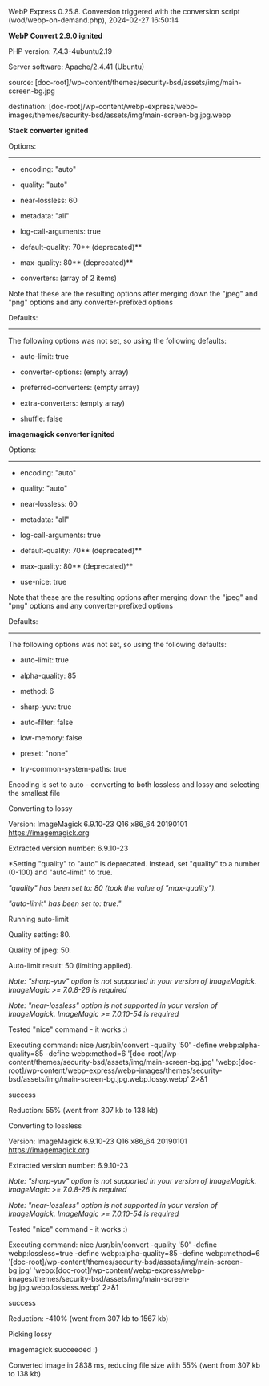 WebP Express 0.25.8. Conversion triggered with the conversion script (wod/webp-on-demand.php), 2024-02-27 16:50:14

**WebP Convert 2.9.0 ignited** 
PHP version: 7.4.3-4ubuntu2.19
Server software: Apache/2.4.41 (Ubuntu)

source: [doc-root]/wp-content/themes/security-bsd/assets/img/main-screen-bg.jpg
destination: [doc-root]/wp-content/webp-express/webp-images/themes/security-bsd/assets/img/main-screen-bg.jpg.webp

**Stack converter ignited** 

Options:
------------
- encoding: "auto"
- quality: "auto"
- near-lossless: 60
- metadata: "all"
- log-call-arguments: true
- default-quality: 70** (deprecated)** 
- max-quality: 80** (deprecated)** 
- converters: (array of 2 items)

Note that these are the resulting options after merging down the "jpeg" and "png" options and any converter-prefixed options

Defaults:
------------
The following options was not set, so using the following defaults:
- auto-limit: true
- converter-options: (empty array)
- preferred-converters: (empty array)
- extra-converters: (empty array)
- shuffle: false


**imagemagick converter ignited** 

Options:
------------
- encoding: "auto"
- quality: "auto"
- near-lossless: 60
- metadata: "all"
- log-call-arguments: true
- default-quality: 70** (deprecated)** 
- max-quality: 80** (deprecated)** 
- use-nice: true

Note that these are the resulting options after merging down the "jpeg" and "png" options and any converter-prefixed options

Defaults:
------------
The following options was not set, so using the following defaults:
- auto-limit: true
- alpha-quality: 85
- method: 6
- sharp-yuv: true
- auto-filter: false
- low-memory: false
- preset: "none"
- try-common-system-paths: true

Encoding is set to auto - converting to both lossless and lossy and selecting the smallest file

Converting to lossy
Version: ImageMagick 6.9.10-23 Q16 x86_64 20190101 https://imagemagick.org
Extracted version number: 6.9.10-23
*Setting "quality" to "auto" is deprecated. Instead, set "quality" to a number (0-100) and "auto-limit" to true. 
*"quality" has been set to: 80 (took the value of "max-quality").*
*"auto-limit" has been set to: true."*
Running auto-limit
Quality setting: 80. 
Quality of jpeg: 50. 
Auto-limit result: 50 (limiting applied).
*Note: "sharp-yuv" option is not supported in your version of ImageMagick. ImageMagic >= 7.0.8-26 is required* 
*Note: "near-lossless" option is not supported in your version of ImageMagick. ImageMagic >= 7.0.10-54 is required* 
Tested "nice" command - it works :)
Executing command: nice /usr/bin/convert -quality '50' -define webp:alpha-quality=85 -define webp:method=6 '[doc-root]/wp-content/themes/security-bsd/assets/img/main-screen-bg.jpg' 'webp:[doc-root]/wp-content/webp-express/webp-images/themes/security-bsd/assets/img/main-screen-bg.jpg.webp.lossy.webp' 2>&1
success
Reduction: 55% (went from 307 kb to 138 kb)

Converting to lossless
Version: ImageMagick 6.9.10-23 Q16 x86_64 20190101 https://imagemagick.org
Extracted version number: 6.9.10-23
*Note: "sharp-yuv" option is not supported in your version of ImageMagick. ImageMagic >= 7.0.8-26 is required* 
*Note: "near-lossless" option is not supported in your version of ImageMagick. ImageMagic >= 7.0.10-54 is required* 
Tested "nice" command - it works :)
Executing command: nice /usr/bin/convert -quality '50' -define webp:lossless=true -define webp:alpha-quality=85 -define webp:method=6 '[doc-root]/wp-content/themes/security-bsd/assets/img/main-screen-bg.jpg' 'webp:[doc-root]/wp-content/webp-express/webp-images/themes/security-bsd/assets/img/main-screen-bg.jpg.webp.lossless.webp' 2>&1
success
Reduction: -410% (went from 307 kb to 1567 kb)

Picking lossy
imagemagick succeeded :)

Converted image in 2838 ms, reducing file size with 55% (went from 307 kb to 138 kb)
